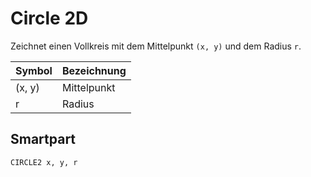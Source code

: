 # Circle 2D


Zeichnet einen Vollkreis mit dem Mittelpunkt <code>(x, y)</code> und dem Radius <code>r</code>.


| Symbol | Bezeichnung |
|--|--|
| (x, y) | Mittelpunkt |
| r | Radius |


## Smartpart
```smartpart
CIRCLE2 x, y, r
```

